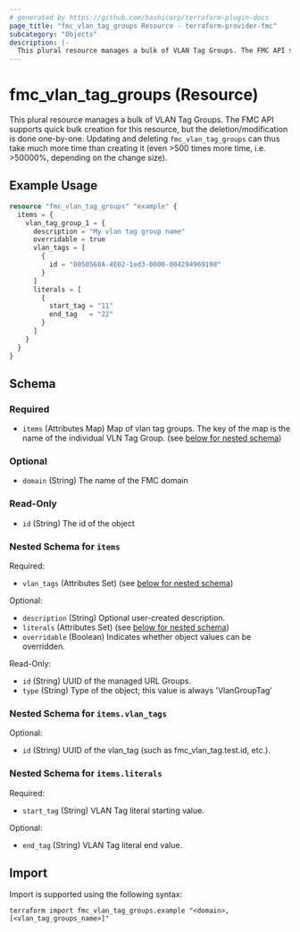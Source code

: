 ```yaml
---
# generated by https://github.com/hashicorp/terraform-plugin-docs
page_title: "fmc_vlan_tag_groups Resource - terraform-provider-fmc"
subcategory: "Objects"
description: |-
  This plural resource manages a bulk of VLAN Tag Groups. The FMC API supports quick bulk creation for this resource, but the deletion/modification is done one-by-one. Updating and deleting fmc_vlan_tag_groups can thus take much more time than creating it (even >500 times more time, i.e. >50000%, depending on the change size).
---
```


# fmc_vlan_tag_groups (Resource)

This plural resource manages a bulk of VLAN Tag Groups. The FMC API supports quick bulk creation for this resource, but the deletion/modification is done one-by-one. Updating and deleting `fmc_vlan_tag_groups` can thus take much more time than creating it (even >500 times more time, i.e. >50000%, depending on the change size).

## Example Usage

```terraform
resource "fmc_vlan_tag_groups" "example" {
  items = {
    vlan_tag_group_1 = {
      description = "My vlan tag group name"
      overridable = true
      vlan_tags = [
        {
          id = "0050568A-4E02-1ed3-0000-004294969198"
        }
      ]
      literals = [
        {
          start_tag = "11"
          end_tag   = "22"
        }
      ]
    }
  }
}
```

<!-- schema generated by tfplugindocs -->
## Schema

### Required

- `items` (Attributes Map) Map of vlan tag groups. The key of the map is the name of the individual VLN Tag Group. (see [below for nested schema](#nestedatt--items))

### Optional

- `domain` (String) The name of the FMC domain

### Read-Only

- `id` (String) The id of the object

<a id="nestedatt--items"></a>
### Nested Schema for `items`

Required:

- `vlan_tags` (Attributes Set) (see [below for nested schema](#nestedatt--items--vlan_tags))

Optional:

- `description` (String) Optional user-created description.
- `literals` (Attributes Set) (see [below for nested schema](#nestedatt--items--literals))
- `overridable` (Boolean) Indicates whether object values can be overridden.

Read-Only:

- `id` (String) UUID of the managed URL Groups.
- `type` (String) Type of the object; this value is always 'VlanGroupTag'

<a id="nestedatt--items--vlan_tags"></a>
### Nested Schema for `items.vlan_tags`

Optional:

- `id` (String) UUID of the vlan_tag (such as fmc_vlan_tag.test.id, etc.).


<a id="nestedatt--items--literals"></a>
### Nested Schema for `items.literals`

Required:

- `start_tag` (String) VLAN Tag literal starting value.

Optional:

- `end_tag` (String) VLAN Tag literal end value.

## Import

Import is supported using the following syntax:

```shell
terraform import fmc_vlan_tag_groups.example "<domain>,[<vlan_tag_groups_name>]"
```
